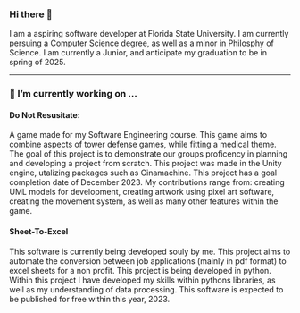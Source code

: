 ### Hi there 👋

I am a aspiring software developer at Florida State University. I am currently persuing a Computer Science degree, as well as a minor in Philosphy of Science. I am currently a Junior, and anticipate my graduation to be in spring of 2025. 
****

### 🔭 I’m currently working on ...

#### Do Not Resusitate: 
A game made for my Software Engineering course. This game aims to combine aspects of tower defense games, while fitting a medical theme. The goal of this project is to demonstrate our groups proficency in planning and developing a project from scratch. This project was made in the Unity engine, utalizing packages such as Cinamachine. This project has a goal completion date of December 2023. My contributions range from: creating UML models for development, creating artwork using pixel art software, creating the movement system, as well as many other features within the game. 

#### Sheet-To-Excel
This software is currently being developed souly by me. This project aims to automate the conversion between job applications (mainly in pdf format) to excel sheets for a non profit. This project is being developed in python. Within this project I have developed my skills within pythons libraries, as well as my understanding of data processing. This software is expected to be published for free within this year, 2023.


<!--
**awa03/awa03** is a ✨ _special_ ✨ repository because its `README.md` (this file) appears on your GitHub profile.

Here are some ideas to get you started:

- 🔭 I’m currently working on ...
- 🌱 I’m currently learning ...
- 👯 I’m looking to collaborate on ...
- 🤔 I’m looking for help with ...
- 💬 Ask me about ...
- 📫 How to reach me: ...
- 😄 Pronouns: ...
- ⚡ Fun fact: ...
-->
